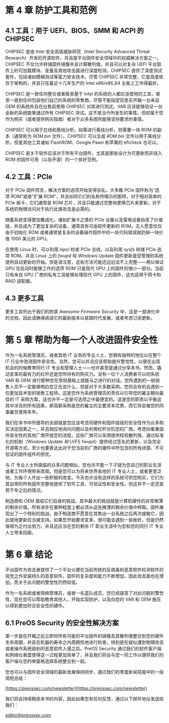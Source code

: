 # 第 4 章 防护工具和范例

## 4.1 工具：用于 UEFI、BIOS、SMM 和 ACPI 的 CHIPSEC

CHIPSEC 是由 Intel 安全高级威胁研究（Intel Security Advanced Threat Research）开发的开源软件，并且是平台固件安全领域中的权威解决方案之一。CHIPSEC 不仅允许转储固件镜像并且计算散列值，并且可以对复杂 UEFI 平台固件上的可加载模块、变量及其他攻击面进行深度检测。CHIPSEC 提供了深度测试套件，包括诸如模糊测试等蛮力安全技术。尽管 CHIPSEC 非常完整，它是高度依存于架构的，并且只在最近十几年生产的 Intel x86/x86\_64 主板上工作得最好。

CHIPSEC 是一款任何整合或者贩卖基于 Intel 的系统的人都应该使用的工具，甚至一直到任何包装他们自己的系统的零售商。尽管不能指望百思买开箱一台来自 OEM 的系统并且在出售前使用 CHIPSEC 对其进行测试，VAR 应该能够验证一台全新的系统能够通过所有 CHIPSEC 测试。这不是当今所发生的事情，但却属于您作为购买（或者提供购买指南）者对于众多系统所能够坚持要求的事情。

CHIPSEC 可以用于在线和离线分析。如需进行离线分析，则需要一块 ROM 的副本（通常称为 _ROM.bin_ 文件）。CHIPSEC 可以生成 _ROM.bin_ 文件以用于离线分析，但是其他工具诸如 FlashROM、Google Pawn 和苹果的 eficheck 也可以。

CHIPSEC 是关于软件应该对于所有平台固件，尤其是那些设计为可更新而非烧入 ROM 的固件可用（以及开源）的一个良好范例。

## 4.2 工具：PCIe

对于 PCIe 固件而言，解决方案的选项开始变得杂乱。大多数 PCIe 固件称为“选项 ROM”或者“扩展 ROM”，并且如同它们的名称所暗示的那样，对于相对简单的 PCIe 板卡，它们通常是 ROM 芯片，并且只能通过完整地更换芯片来更新。对于系统的物理访问对于执行此类攻击是必需的。

随着系统变得更加集成化，诸如扩展卡之类的 PCIe 设备以及雷电设备抬高了价值链，并且成为了更加复杂的设备，通常具有可由软件更新的 ROM。无人愿意仅仅由于初始化 ROM 或者通常是复杂的设备操作固件中的一处代码错误就扔掉一块价值 1000 美元的 GPU。

在使用 Linux 时，可以利用 _lspci_ 检查 PCIe 总线，以及利用 _sysfs_ 转储 PCIe 选项 ROM。并且 Linux 上的 _fwupd_ 和 Windows Update 固件更新是受管理的系统提供自动更新的开始。但是请注意，这些方法可能还远远谈不上完整——用以保证 GPU 在启动时能够工作的选项 ROM 只是现代 GPU 上的固件的很小一部分。当前只有来自 GPU 厂商的私有工具能够处理现代 GPU 上的固件，这也适用于网卡和 RAID 适配器。

## 4.3 更多工具

更多工具列出于我们的附录 _Awesome Firmware Security_ 中，这是一部进化中的文档，因此请确保阅读它的最新版本以紧跟时代发展，或者考虑订阅更新。

# 第 5 章 帮助为每一个人改进固件安全性

作为一名系统管理员，或者其他 IT 业务的专业人士，您拥有独特的地位以在整个 IT 行业中改进固件安全性。当然，您可以并且应该帮助提升警觉性，以便在出现机会的时候教育同行 IT 专业和管理人士——也许甚至是通过分享本书。然而，撬动变革的最有力的杠杆还是您所持有的购买力。没有一位个人消费者可以同系统 VAR 和 OEM 进行那种您在常规基础上就能与之进行的对话。您所遇到的一般销售人员不一定能够明白您正在说什么，但是对于大多数采购，您将会有机会遇到一位更加技术型的销售工程师。这是您作为系统管理员的责任以引导您的雇主朝向最佳的 IT 采购方案，这也许不一定是可选项之中最便宜的。这是您的职责以平衡这其中涉及的所有因素，即高额采购是您的雇主的主要资本花费，而它将会被您的同事雇员使用多年。

我们在本书中所倡导的全部就是您应该考虑将硬件和固件层级的安全性作为众多购买决定因素之一，并且相应地询问问题以及利用杠杆对抗您的厂商。考虑向看重固件安全性的其他厂商开放您的流程，这些厂商可以采用提供校验散列值、通过标准化的机制（Windows Update _和_ LVFS fwupd）提供经过签名的更新，以及完全开源等方式。至少也要表达出对于您当前的厂商的硬件中所包含的所有闭源、不可验证的固件组件的担忧。

与 IT 专业人士所面临的众多问题相似，您也许不能一下子就为您自己的职业生涯或者工作环境带来改观。但是您可以为将来世界各地的 IT 专业人士，或者更宽泛地，为每个人作出一些积极的改变。今天也许没有这样的系统可供您购买，它们为其自带的所有固件完整地提供了软件工具、可验证性和安全性。但这并不一定还是若干年之后的情况。

制造商和 OEM 面临它们自身的挑战，其中最大的挑战就是计算机硬件的非常微薄的剩余价值。所有进步在某种程度上都必须从这些微薄的剩余价值中榨取。固件展现出了一个特别的挑战，由于制造商不愿意在其售出一台系统之后再次接触它，因此就地更新应当被支持。如果您开始要求变革，很可能会遇到一些挫折，但是仍然值得为之付出努力，并且这应当在您的剩余 IT 职业生涯中为您和您的同行 IT 专业人士带来回报。

# 第 6 章 结论

平台固件为攻击者提供了一个平台以便在当前传统的反病毒和恶意软件检测软件的视觉之外安装持久的恶意软件。固件的复杂度和能力不断增加，因此攻击面也在增加，而关于此问题的警觉性仍然较低。

作为一名系统或者网络管理员，或者一名蓝队成员，您已经提高了对此问题的警觉性，现在您可以帮助教育其他人，开始实现防护，以及向您的 VAR 和 OEM 施压以得到更加符合安全性的硬件。

## 6.1 PreOS Security 的安全性解决方案

第一步是在开箱之后立即将所有可能的平台固件的镜像及其散列值整合到您的硬件生命周期，并且在机器的寿命之内周期性地进行检查，特别是在疑似遭到物理攻击或者操作系统级别的恶意软件入侵之后。PreOS Security 通过我们的软件客户端和网络仪表盘使得这一过程更加简单了，并且我们将会与您一同工作以便将我们的客户端与您的单窗格选择系统整合到一起。

您也可以与固件安全领域的最新发展保持同步，通过我们的季度新闻简报中的一段简短总结：

[https://preossec.com/newsletter](https://preossec.com/newsletter)

我们将会持续精炼本书的内容，因此如果您有任何反馈，通过以下邮件地址发送给我们：

editor@preossec.com

